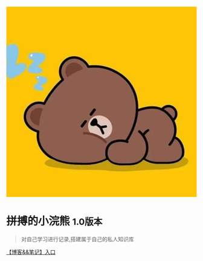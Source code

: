 <!--修改封面在这里改 _coverpage.md -->

![logo](./src/img/logo.jpg)

# 拼搏的小浣熊 <small>1.0版本</small>

> 对自己学习进行记录,搭建属于自己的私人知识库

<!-- [B站主页](https://space.bilibili.com/330132447?spm_id_from=333.1007.0.0) -->
[【博客&&笔记】入口](study)

<!-- 背景图片 -->

<!-- ![](_media/bg.jpg) -->



